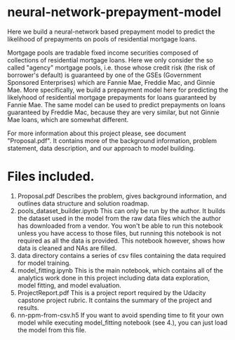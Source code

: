 # neural-network-prepayment-model

Here we build a neural-network based prepayment model to predict the likelihood of prepayments on pools of residential mortgage loans.

Mortgage pools are tradable fixed income securities composed of collections of residential mortgage loans. Here we only consider the so called "agency" mortgage pools, i.e. those whose credit risk (the risk of borrower's default) is guaranteed by one of the GSEs (Government Sponsored Enterprises) which are Fannie Mae, Freddie Mac, and Ginnie Mae. More specifically, we build a prepayment model here for predicting the likelyhood of residential mortgage prepayments for loans guaranteed by Fannie Mae. The same model can be used to predict prepayments on loans guaranteed by Freddie Mac, because they are very similar, but not Ginnie Mae loans, which are somewhat different. 

For more information about this project please, see document "Proposal.pdf". It contains more of the background information, problem statement, data description, and our approach to model building. 

# Files included. 

1. Proposal.pdf
      Describes the problem, gives background information, and outlines data structure and solution roadmap. 
2. pools_dataset_builder.ipynb 
      This can only be run by the author. It builds the dataset used in the model from the raw data files which the author has downloaded from a vendor. You won't be able to run this notebook  unless you have access to those files, but running this notebook is not required as all the data is provided. This notebook however, shows how data is cleaned and NAs are filled. 
3. data directory contains a series of csv files containing the data required for model training. 
4. model_fitting.ipynb 
      This is the main notebook, which contains all of the analytics work done in this project including data data exploration, model fitting, and model evaluation.
5. ProjectReport.pdf
      This is a project report required by the Udacity capstone project rubric. It contains the summary of the project and results. 
6. nn-ppm-from-csv.h5
      If you want to avoid spending time to fit your own model while executing model_fitting notebook (see 4.), you can just load the model from this file. 
